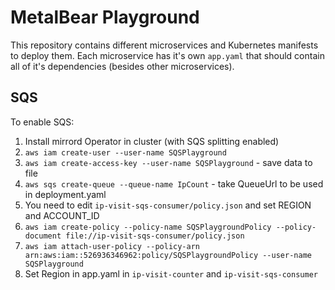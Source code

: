 # MetalBear Playground

This repository contains different microservices and Kubernetes manifests to deploy them.
Each microservice has it's own `app.yaml` that should contain all of it's dependencies (besides other microservices).


## SQS

To enable SQS:

1. Install mirrord Operator in cluster (with SQS splitting enabled)
2. `aws iam create-user --user-name SQSPlayground`
3. `aws iam create-access-key --user-name SQSPlayground` - save data to file
4. `aws sqs create-queue --queue-name IpCount` - take QueueUrl to be used in deployment.yaml
5. You need to edit `ip-visit-sqs-consumer/policy.json` and set REGION and ACCOUNT_ID
6. `aws iam create-policy --policy-name SQSPlaygroundPolicy --policy-document file://ip-visit-sqs-consumer/policy.json`
7. `aws iam attach-user-policy --policy-arn arn:aws:iam::526936346962:policy/SQSPlaygroundPolicy --user-name SQSPlayground`
8. Set Region in app.yaml in `ip-visit-counter` and `ip-visit-sqs-consumer`
